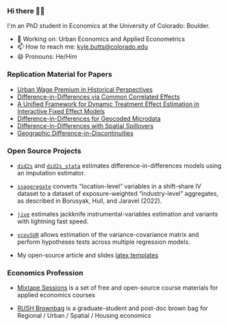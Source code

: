 ### Hi there 👋👋

I'm an PhD student in Economics at the University of Colorado: Boulder. 
- 🔩 Working on: Urban Economics and Applied Econometrics
- 📫 How to reach me: kyle.butts@colorado.edu
- 😄 Pronouns: He/Him


### Replication Material for Papers

- [Urban Wage Premium in Historical Perspectives](https://github.com/jaworskit/urban-wage-premium)
- [Difference-in-Differences via Common Correlated Effects](https://github.com/kylebutts/Difference-in-Differences-via-CCE)
- [A Unified Framework for Dynamic Treatment Effect Estimation in Interactive Fixed Effect Models](https://github.com/kylebutts/Generalized-Imputation-Estimator)
- [Difference-in-Differences for Geocoded Microdata](https://github.com/kylebutts/Difference-in-Differences-Ring-Method)
- [Difference-in-Differences with Spatial Spillovers](https://github.com/kylebutts/Spatial-Spillover)
- [Geographic Difference-in-Discontinuities](https://github.com/kylebutts/Spatial-Difference-in-Discontinuities)


### Open Source Projects

- [`did2s`](https://github.com/kylebutts/did2s) and [`did2s_stata`](https://github.com/kylebutts/did2s_stata) estimates difference-in-differences models using an imputation estimator.

- [`ssaggregate`](https://github.com/kylebutts/ssaggregate) converts “location-level” variables in a shift-share IV dataset to a dataset of exposure-weighted “industry-level” aggregates, as described in Borusyak, Hull, and Jaravel (2022).

- [`jive`](https://github.com/kylebutts/jive) estimates jackknife instrumental-variables estimation and variants with lightning fast speed.

- [`vcovSUR`](https://github.com/kylebutts/vcovSUR) allows estimation of the variance-covariance matrix and perform hypotheses tests across multiple regression models.

- My open-source article and slides [latex templates](https://github.com/kylebutts/templates)

### Economics Profession

- [Mixtape Sessions](https://github.com/Mixtape-Sessions/) is a set of free and open-source course materials for applied economics courses

- [RUSH Brownbag](https://rush-brownbag.netlify.app) is a graduate-student and post-doc brown bag for Regional / Urban / Spatial / Housing economics

